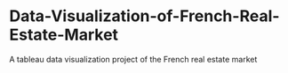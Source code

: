 # Data-Visualization-of-French-Real-Estate-Market
A tableau data visualization project of the French real estate market
